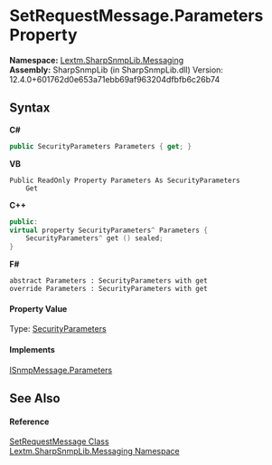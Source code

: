 # SetRequestMessage.Parameters Property 
 

**Namespace:**&nbsp;<a href="N_Lextm_SharpSnmpLib_Messaging">Lextm.SharpSnmpLib.Messaging</a><br />**Assembly:**&nbsp;SharpSnmpLib (in SharpSnmpLib.dll) Version: 12.4.0+601762d0e653a71ebb69af963204dfbfb6c26b74

## Syntax

**C#**<br />
``` C#
public SecurityParameters Parameters { get; }
```

**VB**<br />
``` VB
Public ReadOnly Property Parameters As SecurityParameters
	Get
```

**C++**<br />
``` C++
public:
virtual property SecurityParameters^ Parameters {
	SecurityParameters^ get () sealed;
}
```

**F#**<br />
``` F#
abstract Parameters : SecurityParameters with get
override Parameters : SecurityParameters with get
```


#### Property Value
Type: <a href="T_Lextm_SharpSnmpLib_SecurityParameters">SecurityParameters</a>

#### Implements
<a href="P_Lextm_SharpSnmpLib_Messaging_ISnmpMessage_Parameters">ISnmpMessage.Parameters</a><br />

## See Also


#### Reference
<a href="T_Lextm_SharpSnmpLib_Messaging_SetRequestMessage">SetRequestMessage Class</a><br /><a href="N_Lextm_SharpSnmpLib_Messaging">Lextm.SharpSnmpLib.Messaging Namespace</a><br />